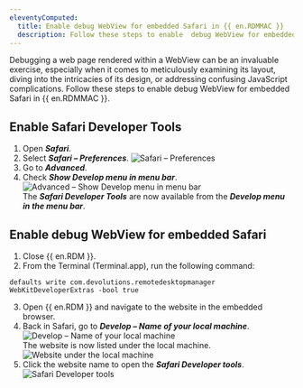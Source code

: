 ```yaml
---
eleventyComputed:
  title: Enable debug WebView for embedded Safari in {{ en.RDMMAC }}
  description: Follow these steps to enable  debug WebView for embedded Safari in {{ en.RDMMAC }}
---
```

Debugging a web page rendered within a WebView can be an invaluable exercise, especially when it comes to meticulously examining its layout, diving into the intricacies of its design, or addressing confusing JavaScript complications. Follow these steps to enable  debug WebView for embedded Safari in {{ en.RDMMAC }}.

## Enable Safari Developer Tools
1. Open ***Safari***.
1. Select ***Safari – Preferences***. 
![Safari – Preferences](https://cdnweb.devolutions.net/docs/en/kb/KB6065.png) 
1. Go to ***Advanced***.
1. Check ***Show Develop menu in menu bar***.
![Advanced – Show Develop menu in menu bar](https://cdnweb.devolutions.net/docs/en/kb/KB6066.png)  
The ***Safari Developer Tools*** are now available from the ***Develop menu in the menu bar***.

## Enable debug WebView for embedded Safari

1. Close {{ en.RDM }}.
1. From the Terminal (Terminal.app), run the following command:
```
defaults write com.devolutions.remotedesktopmanager WebKitDeveloperExtras -bool true
```
3. Open {{ en.RDM }} and navigate to the website in the embedded browser.
1. Back in Safari, go to ***Develop – Name of your local machine***.
![Develop – Name of your local machine](https://cdnweb.devolutions.net/docs/en/kb/KB6071.png)  
The website is now listed under the local machine.
![Website under the local machine](https://cdnweb.devolutions.net/docs/en/kb/KB6067.png)  
1. Click the website name to open the ***Safari Developer tools***.
![Safari Developer tools](https://cdnweb.devolutions.net/docs/en/kb/KB6069.png)  

